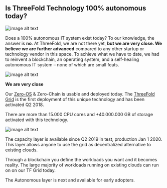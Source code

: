 ## Is ThreeFold Technology 100% autonomous today?

![image alt text](threefold__space_colony.png  )

Does a 100% autonomous IT system exist today? To our knowledge, the answer is **no**. At ThreeFold, we are not there yet, **but we are very close. We believe we are further advanced** compared to any other startup or technology vendor in this space. To achieve what we have to date, we had to reinvent a blockchain, an operating system, and a self-healing autonomous IT system – none of which are small feats.

![image alt text](threefold__grid_loupes.png  )

**We are very close**

Our [Zero-OS](threefold__zos) & Zero-Chain is usable and deployed today. The [ThreeFold Grid](threefold__threefold_grid) is the first deployment of this unique technology and has been activated Q2 2018.

There are more than 15.000 CPU cores and +40.000.000 GB of storage activated with this technology.

<!--- TODO: update capacity map --->

![image alt text](threefold__capacity_map.png  )

The capacity layer is available since Q2 2019 in test, production Jan 1 2020.
This layer allows anyone to use the grid as decentralized alternative to existing clouds.

Through a blockchain you define the workloads you want and it becomes reality. The large majority of workloads running on existing clouds can run on on our TF Grid today.

The Autonomous layer is next and available for early adopters.